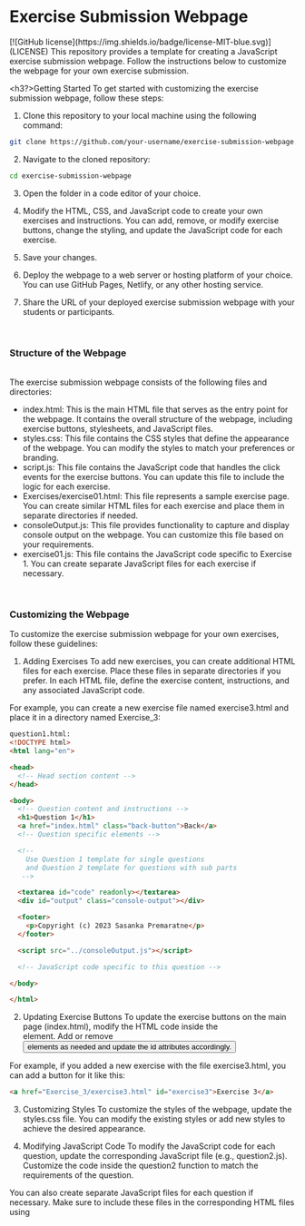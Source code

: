<h1>Exercise Submission Webpage</h1>[![GitHub license](https://img.shields.io/badge/license-MIT-blue.svg)](LICENSE)
This repository provides a template for creating a JavaScript exercise submission webpage. Follow the instructions below to customize the webpage for your own exercise submission.<br>

<h3?>Getting Started</h3>
To get started with customizing the exercise submission webpage, follow these steps:

1. Clone this repository to your local machine using the following command:

```bash
git clone https://github.com/your-username/exercise-submission-webpage.git

```
2. Navigate to the cloned repository:

```bash
cd exercise-submission-webpage

```
3. Open the folder in a code editor of your choice.

4. Modify the HTML, CSS, and JavaScript code to create your own exercises and instructions. You can add, remove, or modify exercise buttons, change the styling, and update the JavaScript code for each exercise.

5. Save your changes.

6. Deploy the webpage to a web server or hosting platform of your choice. You can use GitHub Pages, Netlify, or any other hosting service.

7. Share the URL of your deployed exercise submission webpage with your students or participants.
<br>
<h3>Structure of the Webpage</h3><br>
The exercise submission webpage consists of the following files and directories:
<ul>
<li>index.html: This is the main HTML file that serves as the entry point for the webpage. It contains the overall structure of the webpage, including exercise buttons, stylesheets, and JavaScript files.</li>

<li>styles.css: This file contains the CSS styles that define the appearance of the webpage. You can modify the styles to match your preferences or branding.</li>

<li>script.js: This file contains the JavaScript code that handles the click events for the exercise buttons. You can update this file to include the logic for each exercise.</li>

<li>Exercises/exercise01.html: This file represents a sample exercise page. You can create similar HTML files for each exercise and place them in separate directories if needed.</li>

<li>consoleOutput.js: This file provides functionality to capture and display console output on the webpage. You can customize this file based on your requirements.</li>

<li>exercise01.js: This file contains the JavaScript code specific to Exercise 1. You can create separate JavaScript files for each exercise if necessary.</li>
</ul>
<br>
<h3>Customizing the Webpage</h3>
To customize the exercise submission webpage for your own exercises, follow these guidelines:

1. Adding Exercises
To add new exercises, you can create additional HTML files for each exercise. Place these files in separate directories if you prefer. In each HTML file, define the exercise content, instructions, and any associated JavaScript code.

For example, you can create a new exercise file named exercise3.html and place it in a directory named Exercise_3:

```html
question1.html:
<!DOCTYPE html>
<html lang="en">

<head>
  <!-- Head section content -->
</head>

<body>
  <!-- Question content and instructions -->
  <h1>Question 1</h1>
  <a href="index.html" class="back-button">Back</a>
  <!-- Question specific elements -->

  <!-- 
    Use Question 1 template for single questions
    and Question 2 template for questions with sub parts
   -->

  <textarea id="code" readonly></textarea>
  <div id="output" class="console-output"></div>

  <footer>
    <p>Copyright (c) 2023 Sasanka Premaratne</p>
  </footer>

  <script src="../consoleOutput.js"></script>

  <!-- JavaScript code specific to this question -->

</body>

</html>

```

2. Updating Exercise Buttons
To update the exercise buttons on the main page (index.html), modify the HTML code inside the <div class="exercise-buttons"> element. Add or remove <button> elements as needed and update the id attributes accordingly.

For example, if you added a new exercise with the file exercise3.html, you can add a button for it like this:

```html
<a href="Exercise_3/exercise3.html" id="exercise3">Exercise 3</a>

```
3. Customizing Styles
To customize the styles of the webpage, update the styles.css file. You can modify the existing styles or add new styles to achieve the desired appearance.

4. Modifying JavaScript Code
To modify the JavaScript code for each question, update the corresponding JavaScript file (e.g., question2.js). Customize the code inside the question2 function to match the requirements of the question.

You can also create separate JavaScript files for each question if necessary. Make sure to include these files in the corresponding HTML files using <script> tags.

<h3>Publishing the Webpage</h3>
To publish the customized exercise submission webpage, deploy the files to a web server or hosting platform of your choice. Some popular options include:<br>

<ul>
<li>GitHub Pages: If you host your repository on GitHub, you can use GitHub Pages to deploy the webpage for free. Follow the instructions here to set up GitHub Pages for your repository.</li>

<li>Netlify: Netlify is a popular hosting platform that provides easy deployment for static websites. You can connect your GitHub repository to Netlify and deploy the webpage in a few simple steps. Learn more about deploying with Netlify here.</li>

<li>Other Hosting Platforms: If you prefer a different hosting platform, you can upload the files using FTP or use the platform's deployment methods.</li>
</ul><br>
Once deployed, copy the URL of your exercise submission webpage and add it to the submission.html file button link so that you can submit a web page redirecting to your deployed webpage.<br>

Congratulations! You have now customized the exercise submission webpage to create your own JavaScript exercise submission platform. Students or participants can access the webpage, navigate through the exercises, and submit their solutions.<br>

Remember to update the footer in each HTML file with your own name or organization.<br>

For any further customization or enhancements, feel free to explore the code and make the necessary modifications.<br>

If you have any questions or need further assistance, please don't hesitate to reach out.<br>

All the best with your JavaScript exercises!<br>